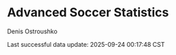 # Advanced Soccer Statistics
Denis Ostroushko

<!-- gfm -->

Last successful data update: 2025-09-24 00:17:48 CST
